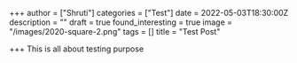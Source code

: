 +++
author = ["Shruti"]
categories = ["Test"]
date = 2022-05-03T18:30:00Z
description = ""
draft = true
found_interesting = true
image = "/images/2020-square-2.png"
tags = []
title = "Test Post"

+++
This is all about testing purpose